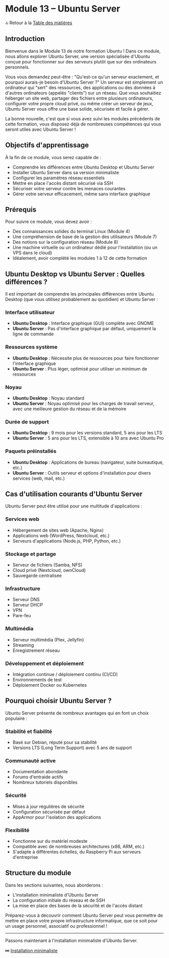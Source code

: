 # Module 13 – Ubuntu Server

🔝 Retour à la [Table des matières](#table-des-matières)

## Introduction

Bienvenue dans le Module 13 de notre formation Ubuntu ! Dans ce module, nous allons explorer Ubuntu Server, une version spécialisée d'Ubuntu conçue pour fonctionner sur des serveurs plutôt que sur des ordinateurs personnels.

Vous vous demandez peut-être : "Qu'est-ce qu'un serveur exactement, et pourquoi aurais-je besoin d'Ubuntu Server ?" Un serveur est simplement un ordinateur qui "sert" des ressources, des applications ou des données à d'autres ordinateurs (appelés "clients") sur un réseau. Que vous souhaitiez héberger un site web, partager des fichiers entre plusieurs ordinateurs, configurer votre propre cloud privé, ou même créer un serveur de jeux, Ubuntu Server vous offre une base solide, sécurisée et facile à gérer.

La bonne nouvelle, c'est que si vous avez suivi les modules précédents de cette formation, vous disposez déjà de nombreuses compétences qui vous seront utiles avec Ubuntu Server !

## Objectifs d'apprentissage

À la fin de ce module, vous serez capable de :
- Comprendre les différences entre Ubuntu Desktop et Ubuntu Server
- Installer Ubuntu Server dans sa version minimaliste
- Configurer les paramètres réseau essentiels
- Mettre en place l'accès distant sécurisé via SSH
- Sécuriser votre serveur contre les menaces courantes
- Gérer votre serveur efficacement, même sans interface graphique

## Prérequis

Pour suivre ce module, vous devez avoir :
- Des connaissances solides du terminal Linux (Module 4)
- Une compréhension de base de la gestion des utilisateurs (Module 7)
- Des notions sur la configuration réseau (Module 8)
- Une machine virtuelle ou un ordinateur dédié pour l'installation (ou un VPS dans le cloud)
- Idéalement, avoir complété les modules 1 à 12 de cette formation

## Ubuntu Desktop vs Ubuntu Server : Quelles différences ?

Il est important de comprendre les principales différences entre Ubuntu Desktop (que vous utilisez probablement au quotidien) et Ubuntu Server :

### Interface utilisateur
- **Ubuntu Desktop** : Interface graphique (GUI) complète avec GNOME
- **Ubuntu Server** : Pas d'interface graphique par défaut, uniquement la ligne de commande

### Ressources système
- **Ubuntu Desktop** : Nécessite plus de ressources pour faire fonctionner l'interface graphique
- **Ubuntu Server** : Plus léger, optimisé pour utiliser un minimum de ressources

### Noyau
- **Ubuntu Desktop** : Noyau standard
- **Ubuntu Server** : Noyau optimisé pour les charges de travail serveur, avec une meilleure gestion du réseau et de la mémoire

### Durée de support
- **Ubuntu Desktop** : 9 mois pour les versions standard, 5 ans pour les LTS
- **Ubuntu Server** : 5 ans pour les LTS, extensible à 10 ans avec Ubuntu Pro

### Paquets préinstallés
- **Ubuntu Desktop** : Applications de bureau (navigateur, suite bureautique, etc.)
- **Ubuntu Server** : Outils serveur et options d'installation pour divers services (web, mail, etc.)

## Cas d'utilisation courants d'Ubuntu Server

Ubuntu Server peut être utilisé pour une multitude d'applications :

### Services web
- Hébergement de sites web (Apache, Nginx)
- Applications web (WordPress, Nextcloud, etc.)
- Serveurs d'applications (Node.js, PHP, Python, etc.)

### Stockage et partage
- Serveur de fichiers (Samba, NFS)
- Cloud privé (Nextcloud, ownCloud)
- Sauvegarde centralisée

### Infrastructure
- Serveur DNS
- Serveur DHCP
- VPN
- Pare-feu

### Multimédia
- Serveur multimédia (Plex, Jellyfin)
- Streaming
- Enregistrement réseau

### Développement et déploiement
- Intégration continue / déploiement continu (CI/CD)
- Environnements de test
- Déploiement Docker ou Kubernetes

## Pourquoi choisir Ubuntu Server ?

Ubuntu Server présente de nombreux avantages qui en font un choix populaire :

### Stabilité et fiabilité
- Basé sur Debian, réputé pour sa stabilité
- Versions LTS (Long Term Support) avec 5 ans de support

### Communauté active
- Documentation abondante
- Forums d'entraide actifs
- Nombreux tutoriels disponibles

### Sécurité
- Mises à jour régulières de sécurité
- Configuration sécurisée par défaut
- AppArmor pour l'isolation des applications

### Flexibilité
- Fonctionne sur du matériel modeste
- Compatible avec de nombreuses architectures (x86, ARM, etc.)
- S'adapte à différentes échelles, du Raspberry Pi aux serveurs d'entreprise

## Structure du module

Dans les sections suivantes, nous aborderons :
- L'installation minimaliste d'Ubuntu Server
- La configuration initiale du réseau et de SSH
- La mise en place des bases de la sécurité et de l'accès distant

Préparez-vous à découvrir comment Ubuntu Server peut vous permettre de mettre en place votre propre infrastructure informatique, que ce soit pour un usage personnel, associatif ou professionnel !

---

Passons maintenant à l'installation minimaliste d'Ubuntu Server.

⏭️ [Installation minimaliste](/05-serveurs-infrastructure/module-13-ubuntu-server/01-installation-minimaliste.md)
